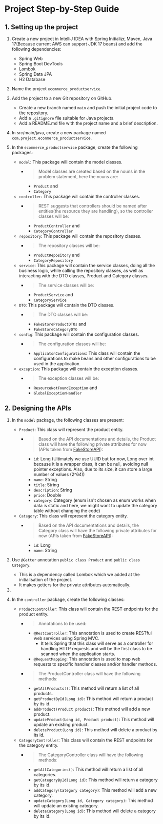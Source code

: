 # Project Step-by-Step Guide

## 1. Setting up the project
1. Create a new project in IntelliJ IDEA with Spring Initializr, Maven, Java 17(Because current AWS can support JDK 17 beans) and add the following dependencies:
    - Spring Web
    - Spring Boot DevTools
    - Lombok
    - Spring Data JPA
    - H2 Database

2. Name the project `ecommerce_productservice`.

3. Add the project to a new Git repository on GitHub.
    - Create a new branch named `main` and push the initial project code to the repository.
    - Add a `.gitignore` file suitable for Java projects.
    - Add a README.md file with the project name and a brief description.

4. In src/main/java, create a new package named `com.project.ecommerce_productservice`.

5. In the `ecommerce_productservice` package, create the following packages:
    - `model`: This package will contain the model classes.
       - > Model classes are created based on the nouns in the problem statement, here the nouns are:
           - `Product` and
           - `Category`
    - `controller`: This package will contain the controller classes.
       - > REST suggests that controllers should be named after entities(the resource they are handling), so the controller classes will be:
         - `ProductController` and 
         - `CategoryController`
    - `repository`: This package will contain the repository classes.
       - > The repository classes will be:
         - `ProductRepository` and
         - `CategoryRepository`
    - `service`: This package will contain the service classes, doing all the business logic, while calling the repository classes, as well as interacting with the DTO classes, Product and Category classes.
       - > The service classes will be:
         - `ProductService` and
         - `CategoryService`
    - `DTO`: This package will contain the DTO classes.
       - > The DTO classes will be:
         - `FakeStoreProductDTOs` and
         - `FakeStoreCategoryDTO`
    - `config`: This package will contain the configuration classes.
       - > The configuration classes will be:
         - `ApplicatonConfigurations`: This class will contain the configurations to make beans and other configurations to be used in the application.
    - `exception`: This package will contain the exception classes.
       - > The exception classes will be:
         - `ResourceNotFoundException` and
         - `GlobalExceptionHandler`

## 2. Designing the APIs

1. In the `model` package, the following classes are present:
    - `Product`: This class will represent the product entity.
      - > Based on the API documentations and details, the Product class will have the following private attributes for now (APIs taken from [FakeStoreAPI](https://fakestoreapi.com/docs)):
        - `id`: Long (Ultimately we use UUID but for now, Long over int because it is a wrapper class, it can be null, avoiding null pointer exceptions. Also, due to its size, it can store a large number of values (2^64))
        - `name`: String
        - `title`: String
        - `description`: String
        - `price`: Double
        - `category`: Category (enum isn't chosen as enum works when data is static and here, we might want to update the category table without changing the code)
    - `Category`: This class will represent the category entity.
      - > Based on the API documentations and details, the Category class will have the following private attributes for now (APIs taken from [FakeStoreAPI](https://fakestoreapi.com/docs)):
        - `id`: Long
        - `name`: String

2. Use `@Getter` annotation `public class Product` and `public class Category`. 
   - This is a dependency called Lombok which we added at the initialisation of the project.
   - It makes getters for the private attributes automatically.
3. 
4. In the `controller` package, create the following classes:
    - `ProductController`: This class will contain the REST endpoints for the product entity. 
      - > Annotations to be used:
        - `@RestController`: This annotation is used to create RESTful web services using Spring MVC.
          - It tells Spring that this class will serve as a controller for handling HTTP requests and will be the first class to be scanned when the application starts. 
        - `@RequestMapping`: This annotation is used to map web requests to specific handler classes and/or handler methods.
      - > The ProductController class will have the following methods:
        - `getAllProducts()`: This method will return a list of all products.
        - `getProductById(Long id)`: This method will return a product by its id.
        - `addProduct(Product product)`: This method will add a new product.
        - `updateProduct(Long id, Product product)`: This method will update an existing product.
        - `deleteProduct(Long id)`: This method will delete a product by its id.
    - `CategoryController`: This class will contain the REST endpoints for the category entity.
      - > The CategoryController class will have the following methods:
        - `getAllCategories()`: This method will return a list of all categories.
        - `getCategoryById(Long id)`: This method will return a category by its id.
        - `addCategory(Category category)`: This method will add a new category.
        - `updateCategory(Long id, Category category)`: This method will update an existing category.
        - `deleteCategory(Long id)`: This method will delete a category by its id.